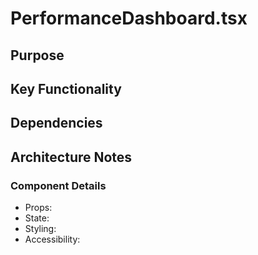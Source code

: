 # PerformanceDashboard.tsx

## Purpose

## Key Functionality

## Dependencies

## Architecture Notes

### Component Details
- Props: 
- State: 
- Styling: 
- Accessibility: 
